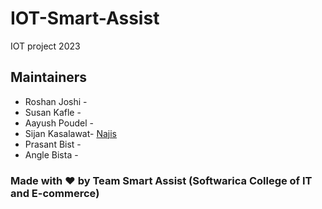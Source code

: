 # IOT-Smart-Assist
IOT project 2023


## Maintainers

- Roshan Joshi - [](#)
- Susan Kafle - [](#)
- Aayush Poudel - [](#)
- Sijan Kasalawat- [Najis](https://github.com/sijankasalawat)
- Prasant Bist - [](#)
- Angle Bista - [](#)


### Made with :heart: by Team Smart Assist (Softwarica College of IT and E-commerce)
